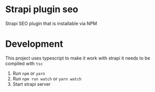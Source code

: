 # Strapi plugin seo

Strapi SEO plugin that is installable via NPM

# Development

This project uses typescript to make it work with strapi it needs to be compiled with `tsc`

1. Run `npm` or `yarn`
2. Run `npm run watch` or `yarn watch`
3. Start strapi server
